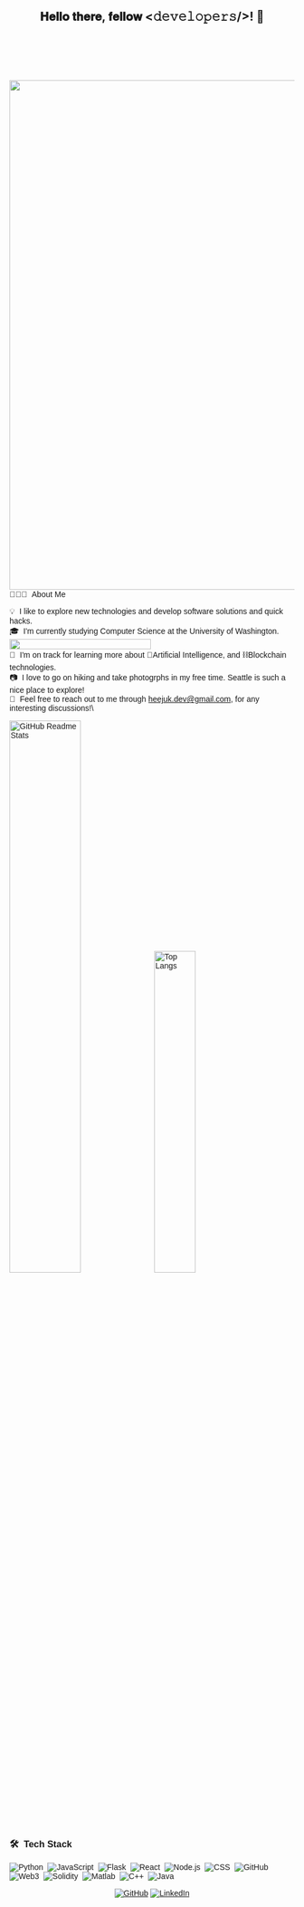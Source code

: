 <div align="center">
<h2> 𝐇𝐞𝐥𝐥𝐨 𝐭𝐡𝐞𝐫𝐞, 𝐟𝐞𝐥𝐥𝐨𝐰 <𝚍𝚎𝚟𝚎𝚕𝚘𝚙𝚎𝚛𝚜/>! 👋
<!-- <img src="https://github.com/ABSphreak/ABSphreak/blob/master/gifs/Hi.gif" width="30"> -->
</h2>
</div>

<!-- [![Typing SVG](https://readme-typing-svg.demolab.com/?lines=Full+Stack+Developer;Actively+looking+for+SDE+roles)](https://git.io/typing-svg) -->
<div style="width: 100%; margin-top: 100px; font-family: Arial, sans-serif;">
  <!-- Replace the value of lines with your desired text -->
  <img src="https://readme-typing-svg.demolab.com/?lines=Full+Stack+Developer;Actively+looking+for+SDE+roles" style="width: 900px;/>
</div>

### 👩🏻‍💻 &nbsp;About Me

💡 &nbsp;I like to explore new technologies and develop software solutions and quick hacks.\
🎓 &nbsp;I'm currently studying Computer Science at the University of Washington.<img src="https://uw-s3-cdn.s3.us-west-2.amazonaws.com/wp-content/uploads/sites/98/2014/09/07214441/Signature_Left_Purple_Hex.png" width="250" height = "18">
\
🌱 &nbsp;I'm on track for learning more about 🤖Artificial Intelligence, and ⛓Blockchain technologies.\
📷 &nbsp;I love to go on hiking and take photogrphs in my free time. Seattle is such a nice place to explore! \
💬 &nbsp;Feel free to reach out to me through heejuk.dev@gmail.com, for any interesting discussions!\
<!-- 📄 &nbsp;Please have a look at my [Résumé](https://www.adityavsingh.com/resume.html) for more details about me. I'm open to feedback and suggestions! -->

<div>
<img src="https://github-readme-stats.vercel.app/api?username=HeeJu-K&amp;show_icons=true&amp;theme=radical" alt="GitHub Readme Stats" style="width: 50%;">
<img src="https://github-readme-stats.vercel.app/api/top-langs/?username=HeeJu-K&layout=compact&amp;show_icons=true&amp;theme=radical" alt="Top Langs" style="width: 38.18%;">
</div>

### 🛠 &nbsp;Tech Stack

![Python](https://img.shields.io/badge/-Python-05122A?style=flat&logo=python)&nbsp;
![JavaScript](https://img.shields.io/badge/-JavaScript-05122A?style=flat&logo=javascript)&nbsp;
![Flask](https://img.shields.io/badge/-Flask-05122A?style=flat&logo=flask)&nbsp;
![React](https://img.shields.io/badge/-React-05122A?style=flat&logo=react)&nbsp;
![Node.js](https://img.shields.io/badge/-Node.js-05122A?style=flat&logo=node.js)&nbsp;
![CSS](https://img.shields.io/badge/-CSS-05122A?style=flat&logo=CSS3&logoColor=1572B6)&nbsp;
![GitHub](https://img.shields.io/badge/-GitHub-05122A?style=flat&logo=github)&nbsp;
![Web3](https://img.shields.io/badge/-Web3-05122A?style=flat&logo=web3)&nbsp;
![Solidity](https://img.shields.io/badge/-Solidity-05122A?style=flat&logo=solidity)&nbsp;
![Matlab](https://img.shields.io/badge/-Matlab-05122A?style=flat&logo=matlab)&nbsp;
![C++](https://img.shields.io/badge/-C++-05122A?style=flat&logo=C%2B%2B&logoColor=00599C)&nbsp;
![Java](https://img.shields.io/badge/-Java-05122A?style=flat&logo=Java&logoColor=FFA518)&nbsp;

<!-- ![Illustrator](https://img.shields.io/badge/-Illustrator-05122A?style=flat&logo=adobe-illustrator)&nbsp;
![Photoshop](https://img.shields.io/badge/-Photoshop-05122A?style=flat&logo=adobe-photoshop)&nbsp;
![InDesign](https://img.shields.io/badge/-InDesign-05122A?style=flat&logo=adobe-indesign) -->

<!-- ![Django](https://img.shields.io/badge/-Django-05122A?style=flat&logo=django&logoColor=092E20)&nbsp; -->
<!-- ![Bootstrap](https://img.shields.io/badge/-Bootstrap-05122A?style=flat&logo=bootstrap&logoColor=563D7C)\ -->
<!-- ![RStudio](https://img.shields.io/badge/-RStudio-05122A?style=flat&logo=rstudio)&nbsp; -->
<!-- ![Eclipse](https://img.shields.io/badge/-Eclipse-05122A?style=flat&logo=eclipse-ide&logoColor=2C2255)\ -->

<div align="center">
    <a href="https://github.com/HeeJu-K" target="_blank"><img alt="GitHub" src="https://img.shields.io/badge/@HeeJu-K?style=flat-square&logo=GitHub&logoColor=black&labelBgColor=white"></a>
    <a href="https://www.linkedin.com/in/HeeJu-K" target="_blank"><img alt="LinkedIn" src="https://img.shields.io/badge/-LinkedIn-0077B5?style=flat-square&logo=Linkedin&logoColor=white"></a>
</div>
